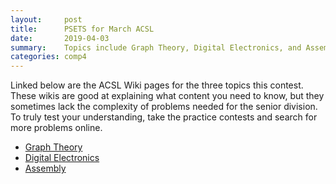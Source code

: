 ```yaml
---
layout:     post
title:      PSETS for March ACSL
date:       2019-04-03
summary:    Topics include Graph Theory, Digital Electronics, and Assembly.
categories: comp4
---
```


Linked below are the ACSL Wiki pages for the three topics this contest.
These wikis are good at explaining what content you need to know, 
but they sometimes lack the complexity of problems needed
for the senior division.
To truly test your understanding, take the practice contests and
search for more problems online.

* [Graph Theory](http://www.categories.acsl.org/wiki/index.php?title=Graph_Theory)
* [Digital Electronics](http://www.categories.acsl.org/wiki/index.php?title=Digital_Electronics)
* [Assembly](http://www.categories.acsl.org/wiki/index.php?title=Assembly_Language_Programming)